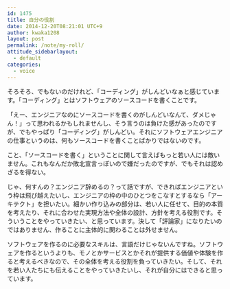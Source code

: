 ```yaml
---
id: 1475
title: 自分の役割
date: 2014-12-20T08:21:01 UTC+9
author: kwaka1208
layout: post
permalink: /note/my-roll/
attitude_sidebarlayout:
  - default
categories:
  - voice
---
```

<p>
そろそろ、でもないのだけれど、「コーディング」がしんどいなぁと感じています。「コーディング」とはソフトウェアのソースコードを書くことです。
</p>
<p>
「えー、エンジニアなのにソースコードを書くのがしんどいなんて、ダメじゃん！」って思われるかもしれませんし、そう言うのは負けた感があったのですが、でもやっぱり「コーディング」がしんどい。それにソフトウェアエンジニアの仕事というのは、何もソースコードを書くことばかりではないのです。
</p>
<p>
こと、「ソースコードを書く」ということに関して言えばもっと若い人には敵いません。これもなんだか敗北宣言っぽいので嫌だったのですが、でもそれは認めざるを得ない。
</p>
<p>
じゃ、何すんの？エンジニア辞めるの？って話ですが、できればエンジニアという枠は飛び越えたいし、エンジニアの枠の中のひとつをこなすとするなら「アーキテクト」を担いたい。細かい作り込みの部分は、若い人に任せて、目的の本質を考えたり、それに合わせた実現方法や全体の設計、方針を考える役割です。そういうことをやっていきたい、と思っています。決して「評論家」になりたいのではありません、作ることに主体的に関わることは外せません。
</p>
<p>
ソフトウェアを作るのに必要なスキルは、言語だけじゃないんですね。ソフトウェアを作るというよりも、モノとかサービスとかそれが提供する価値や体験を作ると考えるべきなので、その全体を考える役割を負っていきたい。そして、それを若い人たちにも伝えることをやっていきたいし、それが自分にはできると思っています。
</p>
